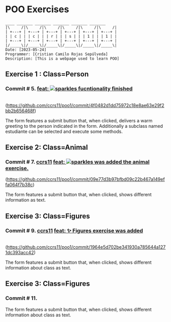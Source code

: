 # **POO Exercises**

```
____ _______ _______ _______ _______ _______ 
|\     /|\     /|\     /|\     /|\     /|\     /|
| +---+ | +---+ | +---+ | +---+ | +---+ | +---+ |
| | c | | | c | | | r | | | s | | | 1 | | | 1 | |
| +---+ | +---+ | +---+ | +---+ | +---+ | +---+ |
|/_____\|/_____\|/_____\|/_____\|/_____\|/_____\|
Date: [2023-05-24]
Programmer: [Cristian Camilo Rojas Sepúlveda]
Description: [This is a webpage used to learn POO]
```

## Exercise 1 : Class=Person

### Commit # 5.           [feat: ![sparkles](https://github.githubassets.com/images/icons/emoji/unicode/2728.png) fucntionality finished](https://github.com/ccrs11/poo1/commit/4f0482d1dd75972c18e8ae63e29f2bb2b656468f)            

​     (https://github.com/ccrs11/poo1/commit/4f0482d1dd75972c18e8ae63e29f2bb2b656468f)

The form features a submit button that, when clicked, delivers a warm greeting to the person indicated in the form. Additionally a subclass named estudiante can be selected and execute some methods.

## Exercise 2: Class=Animal

### Commit # 7.           [ccrs11](https://github.com/ccrs11/poo1/commits?author=ccrs11)                         [feat: ![sparkles](https://github.githubassets.com/images/icons/emoji/unicode/2728.png) was added the animal exercise.](https://github.com/ccrs11/poo1/commit/09e77d3b97bfbd09c22b467a149effa064f7b38c)            

   (https://github.com/ccrs11/poo1/commit/09e77d3b97bfbd09c22b467a149effa064f7b38c)

The form features a submit button that, when clicked, shows different information as text.

## Exercise 3: Class=Figures

### Commit # 9.           [ccrs11](https://github.com/ccrs11/poo1/commits?author=ccrs11)                         [feat: ✨ Figures exercise was added](https://github.com/ccrs11/poo1/commit/1964e5d702be341930a785644a1271dc393acc42)            

​    (https://github.com/ccrs11/poo1/commit/1964e5d702be341930a785644a1271dc393acc42)

The form features a submit button that, when clicked, shows different information about class as text.

## Exercise 3: Class=Figures

### Commit # 11.     

The form features a submit button that, when clicked, shows different information about class as text.